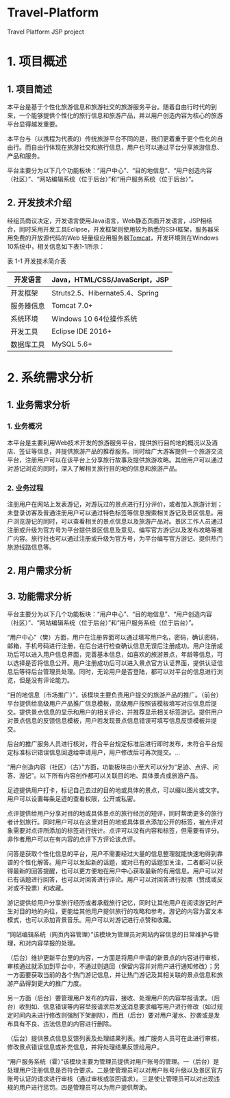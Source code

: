 # Travel-Platform
Travel Platform JSP project
# 1.  项目概述

## 1. 项目简述

本平台是基于个性化旅游信息和旅游社交的旅游服务平台。随着自由行时代的到来，一个能够提供个性化的旅行信息和旅游产品，并以用户创造内容为核心的旅游平台显得越发重要。

本平台与（以携程为代表的）传统旅游平台不同的是，我们更着重于更个性化的自由行。而自由行体现在旅游社交和旅行信息，用户也可以通过平台分享旅游信息、产品和服务。

平台主要分为以下几个功能板块：“用户中心”、“目的地信息”、“用户创造内容（社区）”、“网站编辑系统（位于后台）”和“用户服务系统（位于后台）”。

## 2. 开发技术介绍

经组员商议决定，开发语言使用Java语言，Web静态页面开发语言，JSP相结合，同时采用开发工具Eclipse，开发框架则使用较为熟悉的SSH框架，服务器采用免费的开放源代码的Web
轻量级应用服务器[Tomcat](https://zh.wikipedia.org/zh-cn/Apache_Tomcat)，开发环境则在Windows 10系统中，相关信息如下表1-1所示：

表 1-1 开发技术简介表

| 开发语言   | Java，HTML/CSS/JavaScript，JSP  |
|------------|---------------------------------|
| 开发框架   | Struts2.5、Hibernate5.4、Spring |
| 服务器信息 | Tomcat 7.0+                     |
| 系统环境   | Windows 10 64位操作系统         |
| 开发工具   | Eclipse IDE 2016+               |
| 数据库工具 | MySQL 5.6+                      |

# 2. 系统需求分析

## 1. 业务需求分析

### 1. 业务概况

本平台是主要利用Web技术开发的旅游服务平台，提供旅行目的地的概况以及酒店、签证等信息，并提供旅游产品的推荐服务。同时给广大游客提供一个旅游交流平台，注册用户可以在该平台上分享旅行故事及提供旅游攻略。其他用户可以通过对游记浏览的同时，深入了解相关旅行目的地的信息和旅游产品。

### 2. 业务过程

注册用户在网站上发表游记，对游玩过的景点进行打分评价，或者加入旅游计划；未登录访客及普通注册用户可以通过特色标签等信息搜索相关游记及景区信息。用户浏览游记的同时，可以查看相关的景点信息以及旅游产品对。景区工作人员通过注册或升级为官方号为平台提供景区信息及意见、编写官方游记以及发布攻略等推广内容。旅行社也可以通过注册或升级为官方号，为平台编写官方游记、提供热门旅游线路信息等。

## 2.  用户需求分析

## 3.  功能需求分析

平台主要分为以下几个功能板块：“用户中心”、“目的地信息”、“用户创造内容（社区）”、“网站编辑系统（位于后台）”和“用户服务系统（位于后台）”。

“用户中心”（樊）方面，用户在注册界面可以通过填写用户名，密码，确认密码，邮箱，手机号码进行注册，在后台进行检查确认信息无误后注册成功。用户注册成功后可以进入用户信息界面，完善基本信息，如喜欢的旅游景点，年龄等信息，可以选择是否将信息公开。用户注册成功后可以进入景点官方认证界面，提供认证信息后等待后台管理员处理。同时，无论用户是否登陆，都可以对平台的信息进行浏览，但是没有评论能力。

“目的地信息（市场推广）”，该模块主要负责用户提交的旅游产品的推广。（前台）平台提供给高级用户产品推广信息模板，高级用户按照该模板填写对应信息后提交。提供景点信息的显示和用户的相关评论，并推荐显示相关标签游记。提供用户对景点信息的反馈信息模板，用户若发现景点信息错误可填写信息反馈模板并提交。

后台的推广服务人员进行核对，符合平台规定标准后进行即时发布，未符合平台规定标准标识错误信息回退给申请用户，用户修改后可再次提交。...

“用户创造内容（社区）（古）”方面，功能板块由小至大可以分为“足迹、点评、问答、游记”。以下所有内容创作都可以关联目的地、具体景点或旅游产品。

足迹提供用户打卡，标记自己去过的目的地或具体的景点，可以缀以图片或文字。用户可以设置每条足迹的查看权限，公开或私密。

点评提供给用户分享对目的地或具体景点的旅行经历的短评，同时帮助更多的旅行者计划旅行。同时用户可以在这里对目的地或具体景点添加公开的标签，被点评对象需要对点评所添加的标签进行统计。点评可以没有内容和标签，但需要有评分。非作者用户可以在有内容的点评下方评论该点评。

问答是获取个性化信息的平台，用户不需要经过大量的信息整理就能快速地得到靠谱的个性化解答。用户可以发起新的话题，或对已有的话题加关注，二者都可以获得最新的回答提醒，也可以更方便地在用户中心获取最新的有用信息。用户可以对已有话题进行回答，也可以对回答进行评论。用户可以对回答进行投票（赞成或反对或不投票）和收藏。

游记提供给用户分享旅行经历或者承载旅行记忆，同时让其他用户在阅读游记时产生对目的地的向往，更能给其他用户提供旅行的攻略和参考。游记的内容为富文本模式，也可以添加背景音乐。用户可以对游记进行点赞和收藏。

“网站编辑系统（网页内容管理）”该模块为管理员对网站内容信息的日常维护与管理，和对内容举报的处理。

（后台）维护更新平台里的内容，一方面是将用户申请的新景点的内容进行审核，审核通过就添加到平台中，不通过则退回（保留内容并对用户进行通知修改）；另一方面要获取当前的各个热门游记信息，并让热门游记及其相关联的景点信息和旅游产品得到更大的推广力度。

另一方面（后台）要管理用户发布的内容，接收、处理用户的内容举报请求。（后台）收到如、信息错误等内容举报请求后发送消息要求编写用户进行修改（如过规定时间内未进行修改则强制下架删除），而且（后台）要对用户灌水、抄袭或是发布具有不良、违法信息的内容进行删除。

（后台）提供景点信息反馈列表及处理结果列表。推广服务人员可在此进行审核，修改景点错误信息或补充信息，并将处理结果反馈给用户。

“用户服务系统（霍）”该模块主要为管理员提供对用户账号的管理。一（后台）是处理用户注册信息是否符合要求。二是使管理员可以对用户账号升级以及景区官方账号认证的请求进行审核（通过审核或驳回请求）。三是使让管理员可以对出现违规的用户进行惩罚。四是管理员可以为用户提供帮助。
